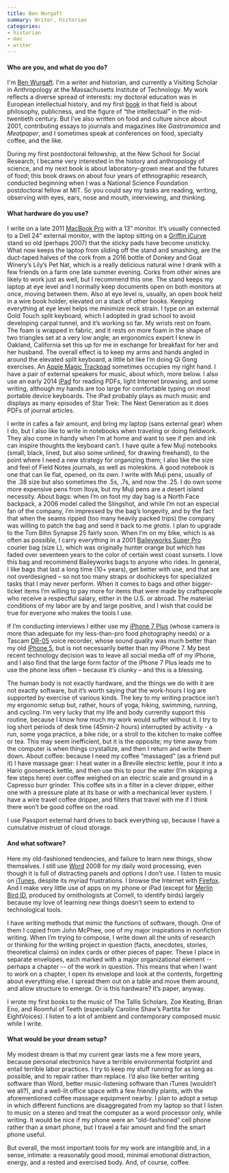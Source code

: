 ```yaml
---
title: Ben Wurgaft
summary: Writer, historian
categories:
- historian
- mac
- writer
---
```


#### Who are you, and what do you do?

I'm [Ben Wurgaft](https://twitter.com/benwurgaft "Ben's Twitter account."). I'm a writer and historian, and currently a Visiting Scholar in Anthropology at the Massachusetts Institute of Technology. My work reflects a diverse spread of interests: my doctoral education was in European intellectual history, and my first [book](http://www.upenn.edu/pennpress/book/15457.html "Ben's book about public intellectuals.") in that field is about philosophy, publicness, and the figure of “the intellectual” in the mid-twentieth century. But I’ve also written on food and culture since about 2001, contributing essays to journals and magazines like _Gastronomica_ and _Meatpaper_, and I sometimes speak at conferences on food, specialty coffee, and the like.

During my first postdoctoral fellowship, at the New School for Social Research, I became very interested in the history and anthropology of science, and my next book is about laboratory-grown meat and the futures of food; this book draws on about four years of ethnographic research, conducted beginning when I was a National Science Foundation postdoctoral fellow at MIT. So you could say my tasks are reading, writing, observing with eyes, ears, nose and mouth, interviewing, and thinking.

#### What hardware do you use?

I write on a late 2011 [MacBook Pro][macbook-pro] with a 13” monitor. It’s usually connected to a Dell 24” external monitor, with the laptop sitting on a [Griffin iCurve][icurve] stand so old (perhaps 2007) that the sticky pads have become unsticky. What now keeps the laptop from sliding off the stand and smashing, are the duct-taped halves of the cork from a 2016 bottle of Donkey and Goat Winery’s Lily’s Pet Nat, which is a really delicious natural wine I drank with a few friends on a farm one late summer evening. Corks from other wines are likely to work just as well, but I recommend this one. The stand keeps my laptop at eye level and I normally keep documents open on both monitors at once, moving between them. Also at eye level is, usually, an open book held in a wire book holder, elevated on a stack of other books. Keeping everything at eye level helps me minimize neck strain. I type on an external Gold Touch split keyboard, which I adopted in grad school to avoid developing carpal tunnel, and it’s working so far. My wrists rest on foam. The foam is wrapped in fabric, and it rests on more foam in the shape of two triangles set at a very low angle; an ergonomics expert I knew in Oakland, California set this up for me in exchange for breakfast for her and her husband. The overall effect is to keep my arms and hands angled in around the elevated split keyboard, a little bit like I’m doing Qi Gong exercises. An [Apple Magic Trackpad][magic-trackpad] sometimes occupies my right hand. I have a pair of external speakers for music, about which, more below. I also use an early 2014 [iPad][] for reading PDFs, light Internet browsing, and some writing, although my hands are too large for comfortable typing on most portable device keyboards. The iPad probably plays as much music and displays as many episodes of Star Trek: The Next Generation as it does PDFs of journal articles.
 
I write in cafes a fair amount, and bring my laptop (sans external gear) when I do, but I also like to write in notebooks when traveling or doing fieldwork. They also come in handy when I’m at home and want to see if pen and ink can inspire thoughts the keyboard can’t. I have quite a few Muji notebooks (small, black, lined, but also some unlined, for drawing freehand), to the point where I need a new strategy for organizing them; I also like the size and feel of Field Notes journals, as well as moleskins. A good notebook is one that can lie flat, opened, on its own. I write with Muji pens, usually of the .38 size but also sometimes the .5s, .7s, and now the .25. I do own some more expensive pens from Itoya, but my Muji pens are a desert island necessity. About bags: when I’m on foot my day bag is a North Face backpack, a 2006 model called the Slingshot, and while I’m not an especial fan of the company, I’m impressed by the bag’s longevity, and by the fact that when the seams ripped (too many heavily packed trips) the company was willing to patch the bag and send it back to me _gratis_. I plan to upgrade to the Tom Bihn Synapse 25 fairly soon. When I’m on my bike, which is as often as possible, I carry everything in a 2001 [Baileyworks Super Pro][super-pro] courier bag (size L), which was originally hunter orange but which has faded over seventeen years to the color of certain west coast sunsets. I love this bag and recommend Baileyworks bags to anyone who rides. In general, I like bags that last a long time (10+ years), get better with use, and that are not overdesigned – so not too many straps or doohickeys for specialized tasks that I may never perform. When it comes to bags and other bigger-ticket items I’m willing to pay more for items that were made by craftspeople who receive a respectful salary, either in the U.S. or abroad. The material conditions of my labor are by and large positive, and I wish that could be true for everyone who makes the tools I use.
 
If I’m conducting interviews I either use my [iPhone 7 Plus][iphone-7-plus] (whose camera is more than adequate for my less-than-pro food photography needs) or a Tascam [DR-05][] voice recorder, whose sound quality was much better than my old [iPhone 5][iphone-5], but is not necessarily better than my iPhone 7. My best recent technology decision was to leave all social media off of my iPhone, and I also find that the large form factor of the iPhone 7 Plus leads me to use the phone less often – because it’s clunky – and this is a blessing.
 
The human body is not exactly hardware, and the things we do with it are not exactly software, but it’s worth saying that the work-hours I log are supported by exercise of various kinds. The key to my writing practice isn’t my ergonomic setup but, rather, hours of yoga, hiking, swimming, running, and cycling. I’m very lucky that my life and body currently support this routine, because I know how much my work would suffer without it. I try to log short periods of desk time (45min-2 hours) interrupted by activity - a run, some yoga practice, a bike ride, or a stroll to the kitchen to make coffee or tea. This may seem inefficient, but it is the opposite; my time away from the computer is when things crystallize, and then I return and write them down. About coffee: because I need my coffee “massaged” (as a friend put it) I have massage gear: I heat water in a Breville electric kettle, pour it into a Hario gooseneck kettle, and then use this to pour the water (I’m skipping a few steps here) over coffee weighed on an electric scale and ground in a Capresso burr grinder. This coffee sits in a filter in a clever dripper, either one with a pressure plate at its base or with a mechanical lever system. I have a wire travel coffee dripper, and filters that travel with me if I think there won’t be good coffee on the road.
             
I use Passport external hard drives to back everything up, because I have a cumulative mistrust of cloud storage.

#### And what software?

Here my old-fashioned tendencies, and failure to learn new things, show themselves. I still use [Word][] 2008 for my daily word processing, even though it is full of distracting panels and options I don’t use. I listen to music on [iTunes][], despite its myriad frustrations. I browse the Internet with [Firefox][]. And I make very little use of apps on my phone or iPad (except for [Merlin Bird ID][merlin-bird-id-ios], produced by ornithologists at Cornell, to identify birds) largely because my love of learning new things doesn’t seem to extend to technological tools.
 
I have writing methods that mimic the functions of software, though. One of them I copied from John McPhee, one of my major inspirations in nonfiction writing. When I’m trying to compose, I write down all the units of research or thinking for the writing project in question (facts, anecdotes, stories, theoretical claims) on index cards or other pieces of paper. These I place in separate envelopes, each marked with a major organizational element -- perhaps a chapter -- of the work in question. This means that when I want to work on a chapter, I open its envelope and look at the contents, forgetting about everything else. I spread them out on a table and move them around, and allow structure to emerge. Or is this hardware? It’s paper, anyway.  
 
I wrote my first books to the music of The Tallis Scholars, Zoe Keating, Brian Eno, and Roomful of Teeth (especially Caroline Shaw’s Partita for EightVoices). I listen to a lot of ambient and contemporary composed music while I write.
            
#### What would be your dream setup?

My modest dream is that my current gear lasts me a few more years, because personal electronics have a terrible environmental footprint and entail terrible labor practices. I try to keep my stuff running for as long as possible, and to repair rather than replace. I’d also like better writing software than Word, better music-listening software than iTunes (wouldn’t we all?), and a well-lit office space with a few friendly plants, with the aforementioned coffee massage equipment nearby. I plan to adopt a setup in which different functions are disaggregated from my laptop so that I listen to music on a stereo and treat the computer as a word processor only, while writing. It would be nice if my phone were an “old-fashioned” cell phone rather than a smart phone, but I travel a fair amount and find the smart phone useful.
 
But overall, the most important tools for my work are intangible and, in a sense, intimate: a reasonably good mood, minimal emotional distraction, energy, and a rested and exercised body. And, of course, coffee.

[dr-05]: http://tascam.com/product/dr-05/ "A handheld audio recorder."
[icurve]: https://www.amazon.com/Griffin-Technology-iCurve-Laptop-Stand/dp/B00007L6IA "A laptop stand."
[ipad]: https://www.apple.com/ipad/ "A tablet device."
[iphone-5]: https://en.wikipedia.org/wiki/IPhone_5 "A smartphone."
[iphone-7-plus]: https://en.wikipedia.org/wiki/IPhone_7 "A 5.5 inch iOS smartphone."
[macbook-pro]: https://www.apple.com/macbook-pro/ "A laptop."
[magic-trackpad]: https://www.apple.com/magictrackpad/ "A trackpad for desktop machines."
[super-pro]: https://baileyworks.com/shop/professional/super-pro.html "A messenger bag."
[firefox]: https://www.mozilla.org/en-US/firefox/new/ "A cross-platform open-source web browser."
[itunes]: https://www.apple.com/itunes/ "A jukebox application and online store."
[merlin-bird-id-ios]: https://itunes.apple.com/us/app/merlin-bird-id-by-cornell/id773457673 "An app for identifying North American birds."
[word]: https://products.office.com/en-us/word "A document editor."
